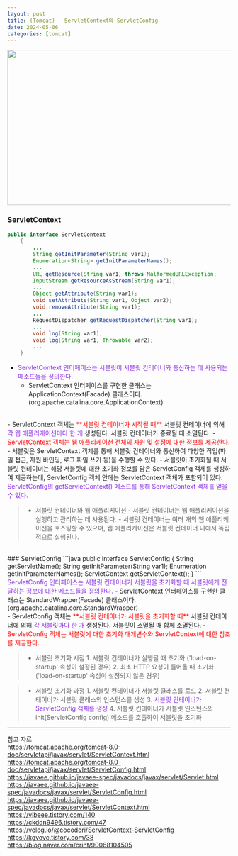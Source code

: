 ```yaml
---
layout: post
title: (Tomcat) - ServletContext와 ServletConfig 
date: 2024-05-06
categories: [tomcat]
---
```

<center><img src="https://github.com/LeeJae-H/LeeJae-H.github.io/assets/122717063/2a3117e0-853e-46d4-b1c2-edec22a1b10f" width="700" height="350"></center>

### ServletContext
```java
public interface ServletContext 
    {
        ...
        String getInitParameter(String var1);
        Enumeration<String> getInitParameterNames();
        ...
        URL getResource(String var1) throws MalformedURLException;
        InputStream getResourceAsStream(String var1);
        ...
        Object getAttribute(String var1);
        void setAttribute(String var1, Object var2);
        void removeAttribute(String var1);
        ...
        RequestDispatcher getRequestDispatcher(String var1);
        ...
        void log(String var1);
        void log(String var1, Throwable var2);
        ...
    }
```
- <span style="color:blueviolet">ServletContext 인터페이스는 서블릿이 서블릿 컨테이너와 통신하는 데 사용되는 메소드들을 정의한다.</span>
    - ServletContext 인터페이스를 구현한 클래스는 ApplicationContext(Facade) 클래스이다. (org.apache.catalina.core.ApplicationContext)  
<br>
- ServletContext 객체는 <span style="color:red">**서블릿 컨테이너가 시작될 때**</span> 서블릿 컨테이너에 의해 <span style="color:blueviolet">각 웹 애플리케이션마다 한 개</span> 생성된다. 서블릿 컨테이너가 종료될 때 소멸된다. 
    - <span style="color:red">ServletContext 객체는 웹 애플리케이션 전체의 자원 및 설정에 대한 정보를 제공한다.</span>  
<br>
- 서블릿은 ServletContext 객체를 통해 서블릿 컨테이너와 통신하여 다양한 작업(파일 접근, 자원 바인딩, 로그 파일 쓰기 등)을 수행할 수 있다.
    - 서블릿이 초기화될 때 서블릿 컨테이너는 해당 서블릿에 대한 초기화 정보를 담은 ServletConfig 객체를 생성하여 제공하는데, ServletConfig 객체 안에는 ServletContext 객체가 포함되어 있다. <span style="color:blueviolet">ServletConfig의 getServletContext() 메소드를 통해 ServletContext 객체를 얻을 수 있다.</span>  

> - 서블릿 컨테이너와 웹 애플리케이션
    - 서블릿 컨테이너는 웹 애플리케이션을 실행하고 관리하는 데 사용된다.
    - 서블릿 컨테이너는 여러 개의 웹 애플리케이션을 호스팅할 수 있으며, 웹 애플리케이션은 서블릿 컨테이너 내에서 독립적으로 실행된다. 

<br>
### ServletConfig
```java
public interface ServletConfig 
    {
        String getServletName();
        String getInitParameter(String var1);
        Enumeration<String> getInitParameterNames();
        ServletContext getServletContext();
    }
```
- <span style="color:blueviolet">ServletConfig 인터페이스는 서블릿 컨테이너가 서블릿을 초기화할 때 서블릿에게 전달하는 정보에 대한 메소드들을 정의한다.</span>
    - ServletContext 인터페이스를 구현한 클래스는 StandardWrapper(Facade) 클래스이다. (org.apache.catalina.core.StandardWrapper)  
<br>    
- ServletConfig 객체는 <span style="color:red">**서블릿 컨테이너가 서블릿을 초기화할 때**</span> 서블릿 컨테이너에 의해 <span style="color:blueviolet">각 서블릿마다 한 개</span> 생성된다. 서블릿이 소멸될 때 함께 소멸된다. 
    - <span style="color:red">ServletConfig 객체는 서블릿에 대한 초기화 매개변수와 ServletContext에 대한 참조를 제공한다.</span>

> - 서블릿 초기화 시점
    1. 서블릿 컨테이너가 실행될 때 초기화 ('load-on-startup' 속성이 설정된 경우)
    2. 최초 HTTP 요청이 들어올 때 초기화 ('load-on-startup' 속성이 설정되지 않은 경우)

> - 서블릿 초기화 과정
    1. 서블릿 컨테이너가 서블릿 클래스를 로드
    2. 서블릿 컨테이너가 서블릿 클래스의 인스턴스를 생성
    3. <span style="color:blueviolet">서블릿 컨테이너가 ServletConfig 객체를 생성</span>
    4. 서블릿 컨테이너가 서블릿 인스턴스의 init(ServletConfig config) 메소드를 호출하여 서블릿을 초기화




---
참고 자료  
https://tomcat.apache.org/tomcat-8.0-doc/servletapi/javax/servlet/ServletContext.html  
https://tomcat.apache.org/tomcat-8.0-doc/servletapi/javax/servlet/ServletConfig.html  
https://javaee.github.io/javaee-spec/javadocs/javax/servlet/Servlet.html  
https://javaee.github.io/javaee-spec/javadocs/javax/servlet/ServletConfig.html  
https://javaee.github.io/javaee-spec/javadocs/javax/servlet/ServletContext.html  
https://vibeee.tistory.com/140  
https://ckddn9496.tistory.com/47  
https://velog.io/@cocodori/ServletContext-ServletConfig  
https://kgvovc.tistory.com/38  
https://blog.naver.com/crint/90068104505  